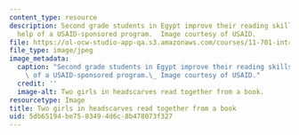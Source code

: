 ```yaml
---
content_type: resource
description: Second grade students in Egypt improve their reading skills with the
  help of a USAID-sponsored program.  Image courtesy of USAID.
file: https://ol-ocw-studio-app-qa.s3.amazonaws.com/courses/11-701-introduction-to-international-development-planning-fall-2011/5db65194be7503494d6c8b478073f327_11_701f11-th.jpg
file_type: image/jpeg
image_metadata:
  caption: "Second grade students in Egypt improve their reading skills with the help\
    \ of a USAID-sponsored program.\_ Image courtesy of USAID."
  credit: ''
  image-alt: Two girls in headscarves read together from a book.
resourcetype: Image
title: Two girls in headscarves read together from a book
uid: 5db65194-be75-0349-4d6c-8b478073f327
---
```

